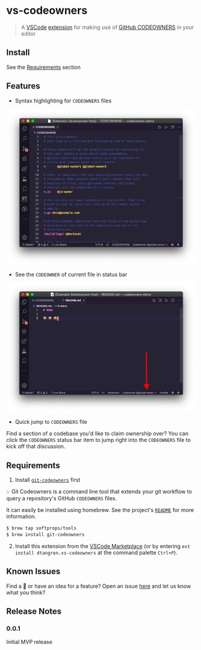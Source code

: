 # vs-codeowners

> A [VSCode](https://code.visualstudio.com/) [extension](https://marketplace.visualstudio.com/items?itemName=dtangren.vs-codeowners) for making use of [GitHub CODEOWNERS](https://help.github.com/en/articles/about-code-owners) in your editor

## Install

See the [Requirements](#requirements) section

## Features

* Syntax highlighting for `CODEOWNERS` files

![syntax highlighting](syntax.png)

* See the `CODEOWNER` of current file in status bar

![status bar](statusbar.png)

* Quick jump to `CODEOWNERS` file

Find a section of a codebase you'd like to claim ownership over? You can click the `CODEOWNERS` status bar item to jump right into the `CODEOWNERS` file to kick off that discussion.


## Requirements

1) Install [`git-codeowners`](https://github.com/softprops/git-codeowners) first


💡 Git Codeowners is a command line tool that extends your git workflow to query a repository's GitHub `CODEOWNERS` files.

It can easily be installed using homebrew. See the project's [`README`](https://github.com/softprops/git-codeowners#readme) for more information.

```sh
$ brew tap softprops/tools
$ brew install git-codeowners
```

2) Install this extension from the [VSCode Marketplace](https://marketplace.visualstudio.com/items?itemName=dtangren.vs-codeowners) (or by entering `ext install dtangren.vs-codeowners` at the command palette `Ctrl+P`).

## Known Issues

Find a 🐛 or have an idea for a feature? Open an issue [here](https://github.com/softprops/vs-codeowners/issues/new) and let us know what you think?

## Release Notes

### 0.0.1

Initial MVP release
